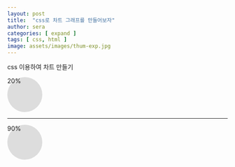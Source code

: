 ```yaml
---
layout: post
title:  "css로 차트 그래프를 만들어보자"
author: sera
categories: [ expand ]
tags: [ css, html ]
image: assets/images/thum-exp.jpg
---
```


css 이용하여 차트 만들기

<div class="pie-chart">
	<div class="pie less"> 
	<!-- if percentage <= 50% -->  
	<!-- rotate: -180 + ( 3.6 * percentage ) -->
		<div class="pie-piece" style="transform:rotate( -108deg )"></div> 
		<div class="pie-piece right"></div>
	</div>
	<div class="percentage">
		 20<span class="unit">%</span>
	</div>
</div>
	
<hr />

<div class="pie-chart">
	<div class="pie more"> <!-- 51% <= percentage < 100& -->  
		<!-- rotate: 3.6 * (percentage - 50 ) -->
		<div class="pie-piece" style="transform:rotate( 144.0deg )"></div> 
		<div class="pie-piece right"></div>
	</div>
	<div class="percentage">
		 90<span class="unit">%</span>
	</div>
</div>
<style>
.pie-chart {
	position: relative;
	width: 80px;
	height: 80px;
	border-radius: 50%;
	background: #ddd;
 }

.pie {
	position: absolute;
	top: 0;
	left: 0;
	width: 100%;
	height: 100%;
}
.pie.less {
	clip: rect(0px, 80px, 80px, 40px);
}
.pie.more {
	clip: rect(0, 80px, 80px, 0);
}

.pie-piece {
	position: absolute;
	top: 0px;
	left: 0px;
	width: 100%;
	height: 100%;
	border-radius: 50%;
	background-color: #fc595d;
	clip: rect(0px, 80px, 80px, 40px);
}
.less .pie-piece.right {
	display: none;
}
.more .pie-piece.right {
	display: block;
}

.percentage {
	background: #fff;
	width: 70%;
	height: 70%;
	border-radius: 50%;
	position: absolute;
	top: 50%;
	left: 50%;
	transform: translate(-50%, -50%);
	display: flex;
	align-items: center;
	justify-content: center;
	color: #fc595d;
	font-size: 20px;
 }

.unit {
	font-size: 16px;
}

</style>

<!-- <script>
    const piePiece = document.querySelector(".pie.more .pie-piece");
    const percentage = document.querySelector(".percentage.more");
    
    console.log(percentage.dataset.num);
    
    function calPer(){        
        let calP2 = 3.6 * (percentage.dataset.num - 50);
        piePiece.style.transform = "rotate(calP2 deg)"
        console.log(calP2);
    }

    calPer();
</script> 

----
SCSS
----
@import 'mixin', 'function';

.pie-chart{
    position: relative;
	width: 80px;
	height: 80px;
	border-radius: 50%;
	background: #ddd;
    .pie{
        position: absolute;
        top: 0;
        left: 0;
        width: 100%;
        height: 100%;
        &.less {
            clip: rect(0px, 80px, 80px, 40px);
            &.right {
                display: none;
            }
        }  
        &.more{
            clip: rect(0, 80px, 80px, 0);
            .pie-piece{
                position: absolute;
                top: 0px;
                left: 0px;
                width: 100%;
                height: 100%;
                border-radius: 50%;
                background-color: #fc595d;
                clip: rect(0px, 80px, 80px, 40px);
                // @include calPercentage(90);
                // transform:rotate( calPer(90)deg );
                &.right{
                    display: block;
                }
            }
        }    
  
    }
    .percentage{
        background: #fff;
        width: 70%;
        height: 70%;
        border-radius: 50%;
        position: absolute;
        top: 50%;
        left: 50%;
        transform: translate(-50%, -50%);
        display: flex;
        align-items: center;
        justify-content: center;
        color: #fc595d;
        font-size: 20px;
        .unit{
            font-size: 16px;
        }
    }
}
----
_mixin
----
@mixin calPercentage($num){    
    // transform:rotate(calPer($num)deg);
    transform:rotate( 3.6 * ($num - 50)deg );
}
----
_function
----
@function calPer($num){
    @return 3.6 * ($num - 50);
}
-->


